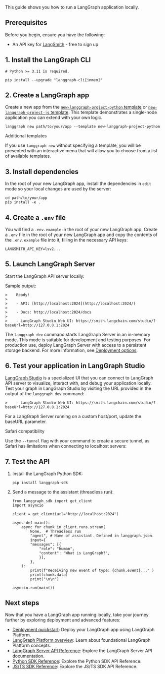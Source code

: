 This guide shows you how to run a LangGraph application locally.

## Prerequisites

Before you begin, ensure you have the following:

-   An API key for [LangSmith](https://smith.langchain.com/settings?__hstc=5909356.4e950ab87856836e86090768803ee578.1752236099280.1752236099280.1752240808499.2&__hssc=5909356.2.1752240808499&__hsfp=1414427133) - free to sign up

## 1. Install the LangGraph CLI

```
# Python >= 3.11 is required.

pip install --upgrade "langgraph-cli[inmem]"
```

## 2. Create a LangGraph app 

Create a new app from the [`new-langgraph-project-python` template](https://github.com/langchain-ai/new-langgraph-project) or [`new-langgraph-project-js` template](https://github.com/langchain-ai/new-langgraphjs-project). This template demonstrates a single-node application you can extend with your own logic.

```
langgraph new path/to/your/app --template new-langgraph-project-python
```

Additional templates

If you use `langgraph new` without specifying a template, you will be presented with an interactive menu that will allow you to choose from a list of available templates.

## 3. Install dependencies

In the root of your new LangGraph app, install the dependencies in `edit` mode so your local changes are used by the server:

```
cd path/to/your/app
pip install -e .
```

## 4. Create a `.env` file

You will find a `.env.example` in the root of your new LangGraph app. Create a `.env` file in the root of your new LangGraph app and copy the contents of the `.env.example` file into it, filling in the necessary API keys:

```
LANGSMITH_API_KEY=lsv2...
```

## 5. Launch LangGraph Server 

Start the LangGraph API server locally:

Sample output:

```
>    Ready!
>
>    - API: [http://localhost:2024](http://localhost:2024/)
>
>    - Docs: http://localhost:2024/docs
>
>    - LangGraph Studio Web UI: https://smith.langchain.com/studio/?baseUrl=http://127.0.0.1:2024
```

The `langgraph dev` command starts LangGraph Server in an in-memory mode. This mode is suitable for development and testing purposes. For production use, deploy LangGraph Server with access to a persistent storage backend. For more information, see [Deployment options](https://langchain-ai.github.io/langgraph/concepts/deployment_options/).

## 6. Test your application in LangGraph Studio

[LangGraph Studio](https://langchain-ai.github.io/langgraph/concepts/langgraph_studio/) is a specialized UI that you can connect to LangGraph API server to visualize, interact with, and debug your application locally. Test your graph in LangGraph Studio by visiting the URL provided in the output of the `langgraph dev` command:

```
>    - LangGraph Studio Web UI: https://smith.langchain.com/studio/?baseUrl=http://127.0.0.1:2024
```

For a LangGraph Server running on a custom host/port, update the baseURL parameter.

Safari compatibility

Use the `--tunnel` flag with your command to create a secure tunnel, as Safari has limitations when connecting to localhost servers:

## 7. Test the API

1.  Install the LangGraph Python SDK:
    
    ```
    pip install langgraph-sdk
    ```
    
2.  Send a message to the assistant (threadless run):
    
    ```
    from langgraph_sdk import get_client
    import asyncio

    client = get_client(url="http://localhost:2024")

    async def main():
        async for chunk in client.runs.stream(
            None,  # Threadless run
            "agent", # Name of assistant. Defined in langgraph.json.
            input={
            "messages": [{
                "role": "human",
                "content": "What is LangGraph?",
                }],
            },
        ):
            print(f"Receiving new event of type: {chunk.event}..." )
            print(chunk.data)
            print("\n\n")

    asyncio.run(main())
    ```
    

## Next steps

Now that you have a LangGraph app running locally, take your journey further by exploring deployment and advanced features:

-   [Deployment quickstart](https://langchain-ai.github.io/langgraph/cloud/quick_start/): Deploy your LangGraph app using LangGraph Platform.
-   [LangGraph Platform overview](https://langchain-ai.github.io/langgraph/concepts/langgraph_platform/): Learn about foundational LangGraph Platform concepts.
-   [LangGraph Server API Reference](https://langchain-ai.github.io/langgraph/cloud/reference/api/api_ref/): Explore the LangGraph Server API documentation.
-   [Python SDK Reference](https://langchain-ai.github.io/langgraph/cloud/reference/sdk/python_sdk_ref/): Explore the Python SDK API Reference.
-   [JS/TS SDK Reference](https://langchain-ai.github.io/langgraph/cloud/reference/sdk/js_ts_sdk_ref/): Explore the JS/TS SDK API Reference.
